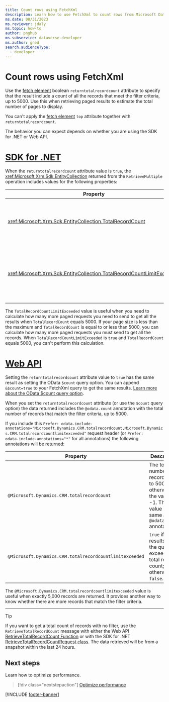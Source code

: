 ```yaml
---
title: Count rows using FetchXml
description: Learn how to use FetchXml to count rows from Microsoft Dataverse tables.
ms.date: 08/31/2023
ms.reviewer: jdaly
ms.topic: how-to
author: pnghub
ms.subservice: dataverse-developer
ms.author: gned
search.audienceType: 
  - developer
---
```

# Count rows using FetchXml

Use the [fetch element](reference/fetch.md) boolean `returntotalrecordcount` attribute to specify that the result include a count of all the records that meet the filter criteria, up to 5000. Use this when retrieving paged results to estimate the total number of pages to display.

You can't apply the [fetch element](reference/fetch.md) `top` attribute together with `returntotalrecordcount`.



The behavior you can expect depends on whether you are using the SDK for .NET or Web API.

# [SDK for .NET](#tab/sdk)

When the `returntotalrecordcount` attribute value is `true`, the <xref:Microsoft.Xrm.Sdk.EntityCollection> returned from the `RetrieveMultiple` operation includes values for the following properties:


|Property|Description|
|---------|---------|
|<xref:Microsoft.Xrm.Sdk.EntityCollection.TotalRecordCount>|The total number of records up to 5000; otherwise the value is -1.|
|<xref:Microsoft.Xrm.Sdk.EntityCollection.TotalRecordCountLimitExceeded>|`true` if the results of the query exceeds the total record count; otherwise, `false`.|

The `TotalRecordCountLimitExceeded` value is useful when you need to calculate how many more paged requests you need to send to get all the results when `TotalRecordCount` equals 5000. If your page size is less than the maximum and `TotalRecordCount` is equal to or less than 5000, you can calculate how many more paged requests you must send to get all the records. When `TotalRecordCountLimitExceeded` is `true` and `TotalRecordCount` equals 5000, you can't perform this calculation.

# [Web API](#tab/webapi)

Setting the `returntotalrecordcount` attribute value to `true` has the same result as setting the OData `$count` query option. You can append `&$count=true` to your FetchXml query to get the same results. [Learn more about the OData $count query option](../webapi/query-data-web-api.md#count-number-of-rows).

When you set the `returntotalrecordcount` attribute (or use the `$count` query option) the data returned includes the `@odata.count` annotation with the total number of records that match the filter criteria, up to 5000.

If you include this `Prefer: odata.include-annotations="Microsoft.Dynamics.CRM.totalrecordcount,Microsoft.Dynamics.CRM.totalrecordcountlimitexceeded"` request header (or `Prefer: odata.include-annotations="*"` for all annotations) the following annotations will be returned:

|Property|Description|
|---------|---------|
|`@Microsoft.Dynamics.CRM.totalrecordcount`|The total number of records up to 5000; otherwise the value is -1. The value is the same as the `@odata.count` annotation.|
|`@Microsoft.Dynamics.CRM.totalrecordcountlimitexceeded`|`true` if the results of the query exceeds the total record count; otherwise, `false`.|

The `@Microsoft.Dynamics.CRM.totalrecordcountlimitexceeded` value is useful when exactly 5,000 records are returned. It provides another way to know whether there are more records that match the filter criteria.

---

<!-- TODO: 
What people really want is a very efficient way to get the total number of records in a table in real time (not a snapshot) 
Can this be achieved with aggregation?
-->

> [!TIP]
> If you want to get a total count of records with no filter, use the `RetrieveTotalRecordCount` message with either the Web API [RetrieveTotalRecordCount Function](xref:Microsoft.Dynamics.CRM.RetrieveTotalRecordCount) or with the SDK for .NET [RetrieveTotalRecordCountRequest class](xref:Microsoft.Crm.Sdk.Messages.RetrieveTotalRecordCountRequest). The data retrieved will be from a snapshot within the last 24 hours.


## Next steps

Learn how to optimize performance.

> [!div class="nextstepaction"]
> [Optimize performance](optimize-performance.md)

[!INCLUDE [footer-banner](../../../includes/footer-banner.md)]